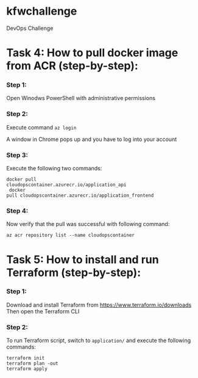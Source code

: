# kfwchallenge
DevOps Challenge

# Task 4: How to pull docker image from ACR (step-by-step):

### Step 1:

Open Winodws PowerShell with administrative permissions

### Step 2:

Execute command <code>az login</code>  

A window in Chrome pops up and you have to log into your account

### Step 3:

Execute the following two commands:

<code>docker pull cloudopscontainer.azurecr.io/application_api</code><br>
<code>  docker pull cloudopscontainer.azurecr.io/application_frontend</code><br>

### Step 4:

Now verify that the pull was successful with following command:

<code>az acr repository list --name cloudopscontainer</code><br>

# Task 5: How to install and run Terraform (step-by-step):

### Step 1:

Download and install Terraform from https://www.terraform.io/downloads
Then open the Terraform CLI

### Step 2:

To run Terraform script, switch to `application/` and execute the following commands:
```
terraform init
terraform plan -out
terraform apply
```
